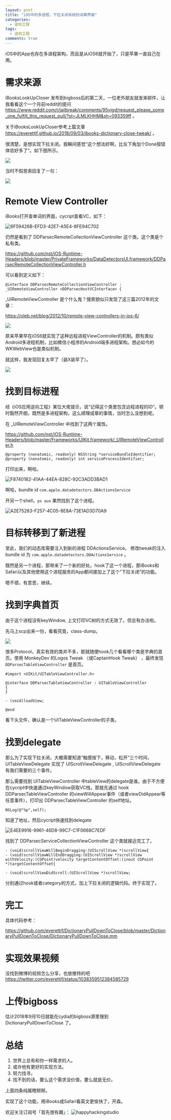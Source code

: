 ```yaml
---
layout: post
title: "iOS中的多进程，下拉关闭系统的词典界面"
categories:
  - 逆向工程
tags:
  - 逆向工程
comments: true
---
```



iOS中的App也存在多进程架构，而且是从iOS6就开始了，只是苹果一直自己在用。

# 需求来源

iBooksLookUpCloser 发布到bigboss后的第二天，一位老外朋友就发来邮件，让我看看这个一个月前reddit的提问 <https://www.reddit.com/r/jailbreak/comments/95vjgd/request_please_some_one_fulfill_this_request_pull/?st=JLMLKHHM&sh=093359ff> 。

关于iBooksLookUpCloser参考上篇文章 <https://everettjf.github.io/2018/09/03/ibooks-dictionary-close-tweak/> 。

<!-- more -->

很清楚，是想实现下拉关闭。我瞬间感觉“这个想法好啊，比左下角加个Done按钮体验好多了“。如下图所示。

![](/media/15364165356473.jpg)


当时不假思索回复了一句：

![](/media/15364173953971.jpg)



# Remote View Controller

iBooks打开查单词的界面，cycript查看VC，如下：

![6F59426B-EFD3-42E7-A5E4-8FE94C702](/media/6F59426B-EFD3-42E7-A5E4-8FE94C702C71.png)

仍然是看到了 DDParsecRemoteCollectionViewController 这个类。这个类是个私有类。

<https://github.com/nst/iOS-Runtime-Headers/blob/master/PrivateFrameworks/DataDetectorsUI.framework/DDParsecRemoteCollectionViewController.h>

可以看到定义如下：

```
@interface DDParsecRemoteCollectionViewController : _UIRemoteViewController <DDParsecHostVCInterface> {

```

_UIRemoteViewController 是个什么鬼？搜索貌似只发现了这三篇2012年的文章：

<https://oleb.net/blog/2012/10/remote-view-controllers-in-ios-6/>

![](/media/15364176746020.jpg)


原来苹果早在iOS6就实现了这种远程进程ViewController的机制。颇有类似Android多进程机制，比如微信小程序的Android端多进程架构。想必如今的WKWebView也是类似机制。

就这样，我发现回复太早了（装X装早了）。

![](/media/15364178167505.jpg)

# 找到目标进程

经《iOS应用逆向工程》某位大佬提示，说“记得这个类里包含远程进程的ID”。顿时豁然开朗，既然是多进程架构，这么顺理成章的事情，当时怎么没想到呢。

在 _UIRemoteViewController 中找到了这两个属性。

<https://github.com/nst/iOS-Runtime-Headers/blob/master/Frameworks/UIKit.framework/_UIRemoteViewController.h>

```
@property (nonatomic, readonly) NSString *serviceBundleIdentifier;
@property (nonatomic, readonly) int serviceProcessIdentifier;
```

打印出来，啊哈。

![F8740182-41AA-44EA-828C-92C3ADD3BAD1](/media/F8740182-41AA-44EA-828C-92C3ADD3BAD1.png)

啊哈，bundle id `com.apple.datadetectors.DDActionsService`

开另一个shell，`ps aux` 果然找到了这个进程。

![A2E75283-F257-4C05-8E8A-73E1AD3D70A9](/media/A2E75283-F257-4C05-8E8A-73E1AD3D70A9.png)

# 目标转移到了新进程

至此，我们的动态库需要注入到新的进程 DDActionsService。 修改tweak的注入bundle id 为 `com.apple.datadetectors.DDActionsService` 。

既然是另一个进程，那带来了一个新的好处。hook了这一个进程，那iBooks和Safari以及其他使用这个进程服务的App都间接加上了这个“下拉关闭”的功能。

嗯不错，有意思，继续。

# 找到字典首页

由于这个进程没有keyWindow, 上文打印VC树的方式无效了。但总有办法啦。

先马上scp出来一份，看看究竟，class-dump。

![](/media/15364185280989.jpg)

很多Protocol，真实有效的类并不多，那就随便hook几个看看哪个类是字典的首页。使用 MonkeyDev 的Logos Tweak （或CaptainHook Tweak） ，最终发现 `DDParsecTableViewController` 是首页。

```
#import <UIKit/UITableViewController.h>

@interface DDParsecTableViewController : UITableViewController
{
}

- (void)loadView;

@end
```

看下头文件，确认是一个UITableViewController的子类。


# 找到delegate

那么为了实现下拉关闭，大概需要知道“触摸按下，移动，松开”三个时间，UITableViewDelegate 实现了 UIScrollViewDelegate , UIScrollViewDelegate 有我们需要的三个事件。

那么需要找到 UITableViewController 中tableView的delegate是谁。由于不方便在cycript中快速通过keyWindow获取VC栈，那就先通过 hook DDParsecTableViewController 的viewWillAppear事件（或者viewDidAppear等任意事件），打印出 DDParsecTableViewController 的self地址。

```
NSLog(@"%p",self);
```

知道了地址，然后cycript快速找到delegate

![E4EE9916-9961-46D8-99C7-C1F0668C7EDF](/media/E4EE9916-9961-46D8-99C7-C1F0668C7EDF.png)

找到了 DDParsecServiceCollectionViewController 这个类就接近完工了。

```
- (void)scrollViewWillBeginDragging:(UIScrollView *)scrollView{
- (void)scrollViewWillEndDragging:(UIScrollView *)scrollView withVelocity:(CGPoint)velocity targetContentOffset:(inout CGPoint *)targetContentOffset{

- (void)scrollViewDidScroll:(UIScrollView *)scrollView;
```

分别通过hook或者category的方式，加上下拉关闭的逻辑代码。终于实现了。

# 完工

具体代码参考：

<https://github.com/everettjf/DictionaryPullDownToClose/blob/master/DictionaryPullDownToClose/DictionaryPullDownToClose.mm>

# 实现效果视频

没找到微博的视频怎么分享，也放推特的吧 <https://twitter.com/everettjf/status/1038359512384585729>

# 上传bigboss

估计2018年9月10日就能在cydia的bigboss源里搜到 DictionaryPullDownToClose 了。

# 总结

1. 世界上总有和你一样需求的人。
2. 或许他有更好的实现方法。
3. 努力找寻。
4. 找不到的话，要么这个需求没价值，要么就是无价。

上面四条纯属瞎掰掰。

实现了这个功能，用iBooks或Safari看英文更愉快了，开森。


欢迎关注订阅号「首先很有趣」：
![happyhackingstudio](https://everettjf.github.io/images/fun.jpg)

